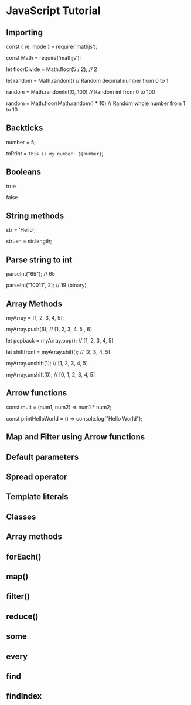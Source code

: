 # JavaScript Tutorial

## Importing

const { re, mode } = require('mathjs');

const Math = require('mathjs');

let floorDivide = Math.floor(5 / 2); // 2

let random = Math.random() // Random decimal number from 0 to 1

random = Math.randomInt(0, 100) // Random int from 0 to 100

random = Math.floor(Math.random() \* 10) // Random whole number from 1 to 10

## Backticks

number = 5;

toPrint = `This is my number: ${number}`;

## Booleans

true

false

## String methods

str = 'Hello';

strLen = str.length;

## Parse string to int

parseInt("65"); // 65

parseInt("10011", 2); // 19 (binary)

## Array Methods

myArray = [1, 2, 3, 4, 5];

myArray.push(6); // [1, 2, 3, 4, 5 , 6]

let popback = myArray.pop(); // [1, 2, 3, 4, 5]

let shiftfront = myArray.shift(); // [2, 3, 4, 5]

myArray.unshift(1); // [1, 2, 3, 4, 5]

myArray.unshift(0); // [0, 1, 2, 3, 4, 5]

## Arrow functions

const mult = (num1, num2) => num1 \* num2;

const printHelloWorld = () => console.log("Hello World");

## Map and Filter using Arrow functions

## Default parameters

## Spread operator

## Template literals

## Classes

## Array methods

## forEach()

## map()

## filter()

## reduce()

## some

## every

## find

## findIndex
